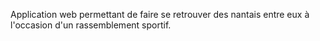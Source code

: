 Application web permettant de faire se retrouver des nantais entre eux à l'occasion d'un rassemblement sportif.
